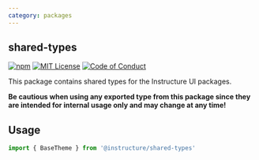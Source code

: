 ```yaml
---
category: packages
---
```


## shared-types

[![npm][npm]][npm-url]
[![MIT License][license-badge]][license]
[![Code of Conduct][coc-badge]][coc]

This package contains shared types for the Instructure UI packages.

**Be cautious when using any exported type from this package since they are intended for internal usage only and may change at any time!**

## Usage

```ts
import { BaseTheme } from '@instructure/shared-types'
```

[npm]: https://img.shields.io/npm/v/@instructure/shared-types.svg
[npm-url]: https://npmjs.com/package/@instructure/shared-types
[license-badge]: https://img.shields.io/npm/l/instructure-ui.svg?style=flat-square
[license]: https://github.com/instructure/instructure-ui/blob/master/LICENSE
[coc-badge]: https://img.shields.io/badge/code%20of-conduct-ff69b4.svg?style=flat-square
[coc]: https://github.com/instructure/instructure-ui/blob/master/CODE_OF_CONDUCT.md
